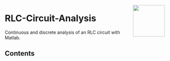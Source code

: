 <p >
  <a href="https://skillicons.dev">
    <img src="https://skillicons.dev/icons?i=matlab" align="right" width="100">
  </a>
</p>

# RLC-Circuit-Analysis
Continuous and discrete analysis of an RLC circuit with Matlab.

## Contents
